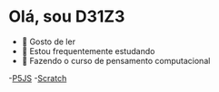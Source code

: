 # Olá, sou D31Z3
- 👀 Gosto de ler
- 🌱 Estou frequentemente estudando
- 💞️ Fazendo o curso de pensamento computacional


-[P5JS](https://editor.p5js.org/nascimento.deize/sketches)
-[Scratch](https://scratch.mit.edu/users/d31z3/)
